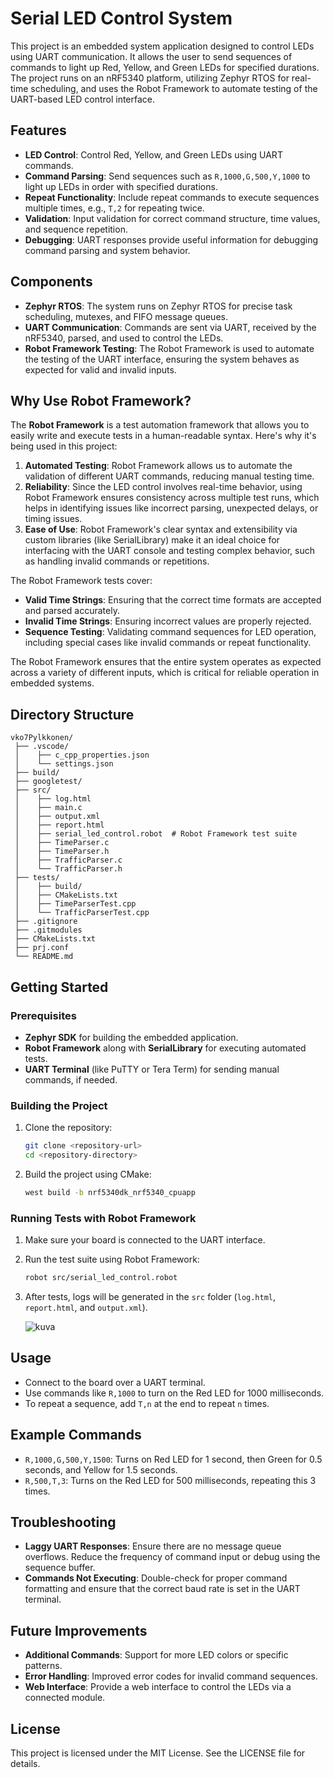 # Serial LED Control System

This project is an embedded system application designed to control LEDs using UART communication. It allows the user to send sequences of commands to light up Red, Yellow, and Green LEDs for specified durations. The project runs on an nRF5340 platform, utilizing Zephyr RTOS for real-time scheduling, and uses the Robot Framework to automate testing of the UART-based LED control interface.

## Features
- **LED Control**: Control Red, Yellow, and Green LEDs using UART commands.
- **Command Parsing**: Send sequences such as `R,1000,G,500,Y,1000` to light up LEDs in order with specified durations.
- **Repeat Functionality**: Include repeat commands to execute sequences multiple times, e.g., `T,2` for repeating twice.
- **Validation**: Input validation for correct command structure, time values, and sequence repetition.
- **Debugging**: UART responses provide useful information for debugging command parsing and system behavior.

## Components
- **Zephyr RTOS**: The system runs on Zephyr RTOS for precise task scheduling, mutexes, and FIFO message queues.
- **UART Communication**: Commands are sent via UART, received by the nRF5340, parsed, and used to control the LEDs.
- **Robot Framework Testing**: The Robot Framework is used to automate the testing of the UART interface, ensuring the system behaves as expected for valid and invalid inputs.

## Why Use Robot Framework?
The **Robot Framework** is a test automation framework that allows you to easily write and execute tests in a human-readable syntax. Here's why it's being used in this project:

1. **Automated Testing**: Robot Framework allows us to automate the validation of different UART commands, reducing manual testing time.
2. **Reliability**: Since the LED control involves real-time behavior, using Robot Framework ensures consistency across multiple test runs, which helps in identifying issues like incorrect parsing, unexpected delays, or timing issues.
3. **Ease of Use**: Robot Framework's clear syntax and extensibility via custom libraries (like SerialLibrary) make it an ideal choice for interfacing with the UART console and testing complex behavior, such as handling invalid commands or repetitions.

The Robot Framework tests cover:
- **Valid Time Strings**: Ensuring that the correct time formats are accepted and parsed accurately.
- **Invalid Time Strings**: Ensuring incorrect values are properly rejected.
- **Sequence Testing**: Validating command sequences for LED operation, including special cases like invalid commands or repeat functionality.

The Robot Framework ensures that the entire system operates as expected across a variety of different inputs, which is critical for reliable operation in embedded systems.

## Directory Structure
```
vko7Pylkkonen/
 ├── .vscode/
 │    ├── c_cpp_properties.json
 │    └── settings.json
 ├── build/
 ├── googletest/
 ├── src/
 │    ├── log.html
 │    ├── main.c
 │    ├── output.xml
 │    ├── report.html
 │    ├── serial_led_control.robot  # Robot Framework test suite
 │    ├── TimeParser.c
 │    ├── TimeParser.h
 │    ├── TrafficParser.c
 │    └── TrafficParser.h
 ├── tests/
 │    ├── build/
 │    ├── CMakeLists.txt
 │    ├── TimeParserTest.cpp
 │    └── TrafficParserTest.cpp
 ├── .gitignore
 ├── .gitmodules
 ├── CMakeLists.txt
 ├── prj.conf
 └── README.md
```

## Getting Started
### Prerequisites
- **Zephyr SDK** for building the embedded application.
- **Robot Framework** along with **SerialLibrary** for executing automated tests.
- **UART Terminal** (like PuTTY or Tera Term) for sending manual commands, if needed.

### Building the Project
1. Clone the repository:
   ```sh
   git clone <repository-url>
   cd <repository-directory>
   ```
2. Build the project using CMake:
   ```sh
   west build -b nrf5340dk_nrf5340_cpuapp
   ```

### Running Tests with Robot Framework
1. Make sure your board is connected to the UART interface.
2. Run the test suite using Robot Framework:
   ```sh
   robot src/serial_led_control.robot
   ```
3. After tests, logs will be generated in the `src` folder (`log.html`, `report.html`, and `output.xml`).

   ![kuva](https://github.com/user-attachments/assets/b1515f4a-0fc8-4634-af58-f27da9e3adde)


## Usage
- Connect to the board over a UART terminal.
- Use commands like `R,1000` to turn on the Red LED for 1000 milliseconds.
- To repeat a sequence, add `T,n` at the end to repeat `n` times.

## Example Commands
- `R,1000,G,500,Y,1500`: Turns on Red LED for 1 second, then Green for 0.5 seconds, and Yellow for 1.5 seconds.
- `R,500,T,3`: Turns on the Red LED for 500 milliseconds, repeating this 3 times.

## Troubleshooting
- **Laggy UART Responses**: Ensure there are no message queue overflows. Reduce the frequency of command input or debug using the sequence buffer.
- **Commands Not Executing**: Double-check for proper command formatting and ensure that the correct baud rate is set in the UART terminal.

## Future Improvements
- **Additional Commands**: Support for more LED colors or specific patterns.
- **Error Handling**: Improved error codes for invalid command sequences.
- **Web Interface**: Provide a web interface to control the LEDs via a connected module.

## License
This project is licensed under the MIT License. See the LICENSE file for details.

